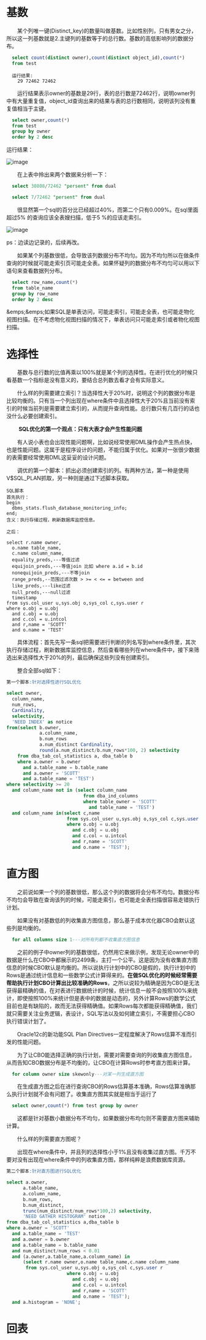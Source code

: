# 基数

&emsp;&emsp;某个列唯一键(Distinct_key)的数量叫做基数。比如性别列，只有男女之分，所以这一列基数就是2.主键列的基数等于的总行数。基数的高低影响列的数据分布。</br>

```SQL
  select count(distinct owner),count(distinct object_id),count(*)
  from test
```
```
  运行结果:
    29 72462 72462
```
&emsp;&emsp;运行结果表示owner的基数是29行，表的总行数是72462行，说明owner列中有大量重复值，object_id查询出来的结果与表的总行数相同，说明该列没有重复值相当于主键。<br>

```SQL
  select owner,count(*)
  from test
  group by owner
  order by 2 desc
```

  运行结果：
  
  ![image](https://github.com/apprentice1012/SQL/assets/126549223/e798de3b-d857-48c8-924f-75eef2a9c929)

&emsp;&emsp;在上表中拎出来两个数据来分析一下：<br>

```SQL
  select 30808/72462 "persent" from dual
```

```SQL
  select 7/72462 "persent" from dual
```
&emsp;&emsp;很显然第一个sql的百分比已经超过40%，而第二个只有0.009%。在sql里面超过5% 的查询应该全表嫂扫描，低于5 %的应该走索引。<br>

![image](https://github.com/apprentice1012/SQL/assets/126549223/2218b77d-488a-444b-9d00-9f620c40cee0)

ps：边读边记录的，后续再改。

&emsp;&emsp;如果某个列基数很低，会导致该列数据分布不均匀。因为不均匀所以在做条件查询的时候就可能走索引页可能走全表。如果怀疑列的数据分布不均匀可以用以下语句来查看数据列分布。</br>

```sql
  select row_name,count(*)
  from table_name
  group by row_name
  order by 2 desc
```

&emps;&emps;如果SQL是单表访问，可能走索引，可能走全表，也可能走物化视图扫描。在不考虑物化视图扫描的情况下，单表访问只可能走索引或者物化视图扫描。</br>

# 选择性

&emsp;&emsp;基数与总行数的比值再乘以100%就是某个列的选择性。在进行优化的时候只看基数一个指标是没有意义的，要结合总列数去看才会有实际意义。</br>

&emsp;&emsp;什么样的列需要建立索引？当选择性大于20%时，说明这个列的数据分布是比较均衡的。只有当一个列出现在where条件中且选择性大于20%且当前没有索引的时候当前列是需要建立索引的，从而提升查询性能。总行数只有几百行的话也没什么必要创建索引。</br>

&emsp;&emsp; **SQL优化的第一个观点：只有大表才会产生性能问题**</br>

&emsp;&emsp;有人说小表也会出现性能问题啊，比如说经常使用DML操作会产生热点快，也是性能问题。这属于是程序设计的问题，不能归属于优化。如果对一张很少数据的表需要经常使用DML这妥妥的设计问题。</br>

&emsp;&emsp;调优的第一个脚本：抓出必须创建索引的列。有两种方法，第一种是使用V$SQL_PLAN抓取，另一种则是通过下述脚本获取。</br>

```
SQL脚本
首先执行：
begin
  dbms_stats.flush_database_monitoring_info;
end;
含义：执行存储过程，刷新数据库监控信息。

之后：

select r.name owner,
  o.name table_name,
  c.name column_name,
  equality_preds,---等值过滤
  equijoin_preds,---等值join 比如 where a.id = b.id
  nonequijoin_preds,---不等join
  range_preds,--范围过滤次数 > >= < <= = between and
  like_preds,---like过滤
  null_preds,---null过滤
  timestamp
from sys.col_user u,sys.obj o,sys_col c,sys.user r
where o.obj = u.obj
  and c.obj = u.obj
  and c.col = u.intcol
  and r,name = 'SCOTT'
  and o.name = 'TEST' 
```
&emsp;&emsp;具体流程：首先先写一条sql把需要进行判断的列名写到where条件里，其次执行存储过程，刷新数据库监控信息，然后查看哪些列在where条件中，接下来筛选出来选择性大于20%的列，最后确保这些列没有创建索引。</br>

&emsp;&emsp;整合全部sql如下：

```SQL
第一个脚本:针对选择性进行SQL优化

select owner,
  column_name,
  num_rows,
  Cardinality,
  selectivity,
  'NEED INDEX' as notice
from(select b.owner,
            a.column_name,
            b.num_rows
            a.num_distinct Cardinality,
            round(a.num_distinct/b.num_rows*100, 2) selectivity
    from dba_tab_col_statistics a, dba_table b
    where a.owner = b.owner
      and a.table_name = b.table_name
      and a.owner = 'SCOTT'
      and a.table_name = 'TEST')
where selectivity >= 20
  and column_name not in (select column_name
                            from dba_ind_columns
                            where table_owner = 'SCOTT'
                              and table_name = 'TEST')
  and column_name in(select c,name
                      from sys.col_user u,sys.obj o,sys_col c,sys.user r
                      where o.obj = u.obj
                        and c.obj = u.obj
                        and c.col = u.intcol
                        and r,name = 'SCOTT'
                        and o.name = 'TEST');
```

# 直方图

&emsp;&emsp;之前说如果一个列的基数很低，那么这个列的数据将会分布不均匀。数据分布不均匀会导致在查询该列的时候，可能走索引，也可能走全表扫描很容易走错执行计划。</br>

&emsp;&emsp;如果没有对基数低的列收集直方图信息，那么基于成本优化器CBO会默认这些列是均衡的。</br>

```SQL
  for all columns size 1---对所有列都不收集直方图信息
```
&emsp;&emsp;之前的例子中owner列的基数很低，仍然用它来做示例，发现无论owner中的数据是什么在CBO中都展示的2499条，主打一个公平。这是因为没有收集直方图信息的时候CBO默认是均衡的。所以说执行计划中的CBO是假的，执行计划中的Rows是通过统计信息和一些数学公式计算得来的。**在做SQL优化的时候经常需要帮助执行计划CBO计算出比较准确的Rows**，之所以说较为精确是因为CBO是无法获得最精确的值，在对表进行数据统计的时候，统计信息一般不会按照100%来统计，即使按照100%来统计但是表中的数据是动态的，另外计算Rows的数学公式目前也是有缺陷的，故而无法获得精确值。如果Rows每次都能获得精确值，我们就只需要关注业务逻辑，表设计，SQL写法以及如何建立索引，不需要担心CBO执行错误计划了。</br>

&emsp;&emsp;Oracle12c的新功能SQL Plan Directives一定程度解决了Rows估算不准而引发的性能问题。</br>

&emsp;&emsp;为了让CBO能选择正确的执行计划，需要对需要查询的列收集直方图信息，从而告知CBO数据分布是不均衡的，让CBO在计算Rows时参考直方图来计算。</br>

```SQL
  for column owner size skewonly---对某一列生成直方图
```

&emsp;&emsp;在生成直方图之后在进行查询CBO的Rows估算基本准确，Rows估算准确那么执行计划就不会有问题了。收集直方图其实就是相当于运行了</br>
```SQL
  select owner,count(*) from test group by owner
```
&emsp;&emsp;这都是针对基数小数据分布不均匀，如果数据分布均匀则不需要直方图来辅助计算。</br>

&emsp;&emsp;什么样的列需要直方图呢？</br>

&emsp;&emsp;出现在where条件中，并且列的选择性小于1%且没有收集过直方图。千万不要对没有出现在where条件中的列收集直方图，那样纯粹是浪费数据库资源。</br>

```SQL
第二个脚本:针对直方图进行SQL优化

select a.owner,
      a.table_name,
      a.column_name,
      b.num_rows,
      b.num_distinct,
      trunc(num_distinct/num_rows*100,2) selectivity,
      'NEED GATHER HISTOGRAM' notice
from dba_tab_col_statistics a,dba_table b
where a.owner = 'SCOTT'
  and a.table_name = 'TEST'
  and a.owner = b.owner
  and a.table_name = b.table_name
  and num_distinct/num_rows < 0.01
  and (a.owner,a.table_name,a.column_name) in
      (select r.name owner,o.name table_name,c.name column_name
       from sys.col_user u,sys.obj o,sys_col c,sys.user r
                      where o.obj = u.obj
                        and c.obj = u.obj
                        and c.col = u.intcol
                        and r,name = 'SCOTT'
                        and o.name = 'TEST');
  and a.histogram = 'NONE';
```

# 回表

&emsp;&emsp;
